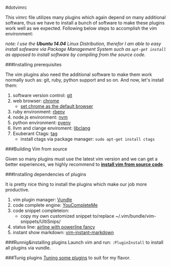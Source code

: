 #dotvimrc

This vimrc file utilizes many plugins which again depend on many additional
software, thus we have to install a bunch of software to make these plugins
work well as we expected. Following below steps to accomplish the vim
environment:

*note: I use the __Ubuntu 14.04__ Linux Distribution, therefor
I am able to easy install sofeware via Package Management System such as
`apt-get install` as apposed to install software by compiling from the source
code.*

###Installing prerequisites

The vim plugins also need the additional software to make them work normally
such as: git, ruby, python support and so on. And now, let's install them:

1. software version control:
   [git](https://github.com/kevin4fly/dotvimrc/wiki/Building-git-from-source)
2. web browser: [chrome](https://www.google.com/intl/en/chrome/browser/)
   - [set chrome as the default browser](http://superuser.com/questions/281488/how-to-set-default-browser-on-ubuntu-from-command-line)
3. ruby environment: [rbenv](https://github.com/sstephenson/rbenv)
4. node.js environment: [nvm](https://github.com/creationix/nvm)
5. python environment: [pyenv](https://github.com/yyuu/pyenv)
6. llvm and clange enviroment:
   [libclang](https://github.com/kevin4fly/dotvimrc/wiki/Building-llvm-and-clang-from-source)
7. Exuberant Ctags: [tag](http://ctags.sourceforge.net/)
   - install ctags via package manager: `sudo apt-get install ctags`


###Building Vim from source

Given so many plugins must use the latest vim version and we can get a better
experiences, we highly recommend to [__install vim from source code__](https://github.com/Valloric/YouCompleteMe/wiki/Building-Vim-from-source).


###Installing dependencies of plugins

It is pretty nice thing to install the plugins which make our job more
productive.

1. vim plugin manager: [Vundle](https://github.com/gmarik/Vundle.vim)
2. code complete engine: [YouCompleteMe](https://github.com/Valloric/YouCompleteMe#full-installation-guide)
3. code snippet completeion:
   - copy my own customized snippet to/replace
     ~/.vim/bundle/vim-snippets/UltiSnips/
4. status line: [airline with powerline fancy](http://askubuntu.com/questions/283908/how-can-i-install-and-use-powerline-plugin)
5. instant show markdown: [vim-instant-markdown](https://github.com/suan/vim-instant-markdown)

###Runnig&installing plugins
Launch vim and run: `:PluginInstall` to install all plugins via vundle.

###Tunig plugins
[Tuning some plugins](https://github.com/kevin4fly/dotvimrc/wiki/Tuning-plugins) to suit for my flavor.
